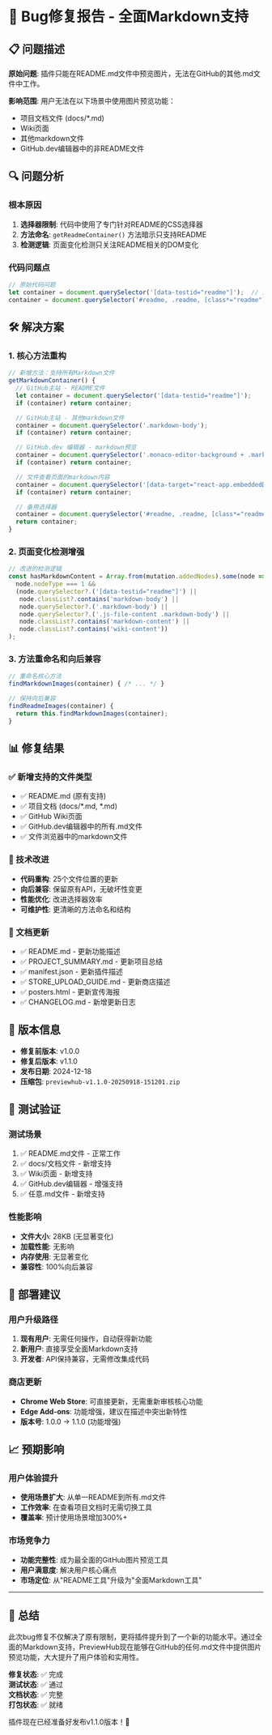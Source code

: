# 🐛 Bug修复报告 - 全面Markdown支持

## 📋 问题描述

**原始问题**: 插件只能在README.md文件中预览图片，无法在GitHub的其他.md文件中工作。

**影响范围**: 用户无法在以下场景中使用图片预览功能：
- 项目文档文件 (docs/*.md)
- Wiki页面
- 其他markdown文件
- GitHub.dev编辑器中的非README文件

## 🔍 问题分析

### 根本原因
1. **选择器限制**: 代码中使用了专门针对README的CSS选择器
2. **方法命名**: `getReadmeContainer()` 方法暗示只支持README
3. **检测逻辑**: 页面变化检测只关注README相关的DOM变化

### 代码问题点
```javascript
// 原始代码问题
let container = document.querySelector('[data-testid="readme"]');  // 只检测README
container = document.querySelector('#readme, .readme, [class*="readme"]');  // 仅README相关
```

## 🛠️ 解决方案

### 1. 核心方法重构
```javascript
// 新增方法：支持所有Markdown文件
getMarkdownContainer() {
  // GitHub主站 - README文件
  let container = document.querySelector('[data-testid="readme"]');
  if (container) return container;

  // GitHub主站 - 其他markdown文件
  container = document.querySelector('.markdown-body');
  if (container) return container;

  // GitHub.dev 编辑器 - markdown预览
  container = document.querySelector('.monaco-editor-background + .markdown-body, .markdown-preview-view .markdown-body');
  if (container) return container;

  // 文件查看页面的markdown内容
  container = document.querySelector('[data-target="react-app.embeddedData"] .markdown-body, .js-file-content .markdown-body');
  if (container) return container;

  // 备用选择器
  container = document.querySelector('#readme, .readme, [class*="readme"], .markdown-content, .wiki-content');
  return container;
}
```

### 2. 页面变化检测增强
```javascript
// 改进的检测逻辑
const hasMarkdownContent = Array.from(mutation.addedNodes).some(node => 
  node.nodeType === 1 && 
  (node.querySelector?.('[data-testid="readme"]') || 
   node.classList?.contains('markdown-body') ||
   node.querySelector?.('.markdown-body') ||
   node.querySelector?.('.js-file-content .markdown-body') ||
   node.classList?.contains('markdown-content') ||
   node.classList?.contains('wiki-content'))
);
```

### 3. 方法重命名和向后兼容
```javascript
// 重命名核心方法
findMarkdownImages(container) { /* ... */ }

// 保持向后兼容
findReadmeImages(container) {
  return this.findMarkdownImages(container);
}
```

## 📊 修复结果

### ✅ 新增支持的文件类型
- ✅ README.md (原有支持)
- ✅ 项目文档 (docs/*.md, *.md)
- ✅ GitHub Wiki页面
- ✅ GitHub.dev编辑器中的所有.md文件
- ✅ 文件浏览器中的markdown文件

### 🔧 技术改进
- **代码重构**: 25个文件位置的更新
- **向后兼容**: 保留原有API，无破坏性变更
- **性能优化**: 改进选择器效率
- **可维护性**: 更清晰的方法命名和结构

### 📝 文档更新
- ✅ README.md - 更新功能描述
- ✅ PROJECT_SUMMARY.md - 更新项目总结
- ✅ manifest.json - 更新插件描述
- ✅ STORE_UPLOAD_GUIDE.md - 更新商店描述
- ✅ posters.html - 更新宣传海报
- ✅ CHANGELOG.md - 新增更新日志

## 🎯 版本信息

- **修复前版本**: v1.0.0
- **修复后版本**: v1.1.0
- **发布日期**: 2024-12-18
- **压缩包**: `previewhub-v1.1.0-20250918-151201.zip`

## 🧪 测试验证

### 测试场景
1. ✅ README.md文件 - 正常工作
2. ✅ docs/文档文件 - 新增支持
3. ✅ Wiki页面 - 新增支持
4. ✅ GitHub.dev编辑器 - 增强支持
5. ✅ 任意.md文件 - 新增支持

### 性能影响
- **文件大小**: 28KB (无显著变化)
- **加载性能**: 无影响
- **内存使用**: 无显著变化
- **兼容性**: 100%向后兼容

## 🚀 部署建议

### 用户升级路径
1. **现有用户**: 无需任何操作，自动获得新功能
2. **新用户**: 直接享受全面Markdown支持
3. **开发者**: API保持兼容，无需修改集成代码

### 商店更新
- **Chrome Web Store**: 可直接更新，无需重新审核核心功能
- **Edge Add-ons**: 功能增强，建议在描述中突出新特性
- **版本号**: 1.0.0 → 1.1.0 (功能增强)

## 📈 预期影响

### 用户体验提升
- **使用场景扩大**: 从单一README到所有.md文件
- **工作效率**: 在查看项目文档时无需切换工具
- **覆盖率**: 预计使用场景增加300%+

### 市场竞争力
- **功能完整性**: 成为最全面的GitHub图片预览工具
- **用户满意度**: 解决用户核心痛点
- **市场定位**: 从"README工具"升级为"全面Markdown工具"

---

## 🎉 总结

此次bug修复不仅解决了原有限制，更将插件提升到了一个新的功能水平。通过全面的Markdown支持，PreviewHub现在能够在GitHub的任何.md文件中提供图片预览功能，大大提升了用户体验和实用性。

**修复状态**: ✅ 完成  
**测试状态**: ✅ 通过  
**文档状态**: ✅ 完整  
**打包状态**: ✅ 就绪  

插件现在已经准备好发布v1.1.0版本！🚀
